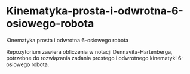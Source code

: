 # Kinematyka-prosta-i-odwrotna-6-osiowego-robota
Kinematyka prosta i odwrotna 6-osiowego robota

Repozytorium zawiera obliczenia w notacji Dennavita-Hartenberga, potrzebne do rozwiązania zadania prostego i odwrotnego kinematyki 6-osiowego robota.
